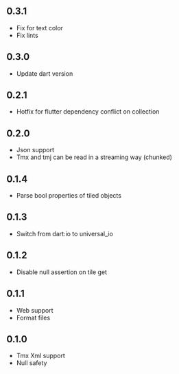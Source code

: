 ## 0.3.1
- Fix for text color
- Fix lints

## 0.3.0
- Update dart version

## 0.2.1
- Hotfix for flutter dependency conflict on collection

## 0.2.0
- Json support
- Tmx and tmj can be read in a streaming way (chunked)

## 0.1.4

- Parse bool properties of tiled objects

## 0.1.3

- Switch from dart:io to universal_io

## 0.1.2

- Disable null assertion on tile get

## 0.1.1

- Web support
- Format files

## 0.1.0

- Tmx Xml support
- Null safety
